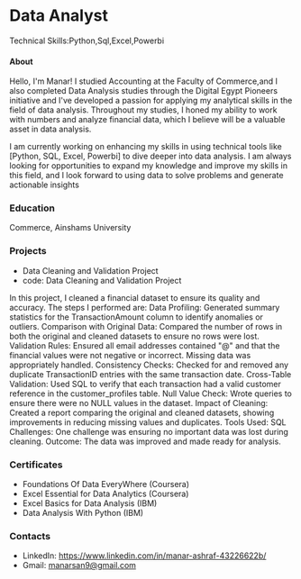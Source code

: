# Data Analyst
Technical Skills:Python,Sql,Excel,Powerbi

#### About
Hello, I'm Manar! I studied Accounting at the Faculty of Commerce,and I also completed Data Analysis studies through the Digital Egypt Pioneers initiative and I've developed a passion for applying my analytical skills in the field of data analysis. Throughout my studies, I honed my ability to work with numbers and analyze financial data, which I believe will be a valuable asset in data analysis.

I am currently working on enhancing my skills in using technical tools like [Python, SQL, Excel, Powerbi] to dive deeper into data analysis. I am always looking for opportunities to expand my knowledge and improve my skills in this field, and I look forward to using data to solve problems and generate actionable insights


### Education
Commerce, Ainshams University

### Projects
- Data Cleaning and Validation Project
- code: Data Cleaning and Validation Project

In this project, I cleaned a financial dataset to ensure its quality and accuracy. The steps I performed are:
Data Profiling: Generated summary statistics for the TransactionAmount column to identify anomalies or outliers.
Comparison with Original Data: Compared the number of rows in both the original and cleaned datasets to ensure no rows were lost.
Validation Rules: Ensured all email addresses contained "@" and that the financial values were not negative or incorrect. Missing data was appropriately handled.
Consistency Checks: Checked for and removed any duplicate TransactionID entries with the same transaction date.
Cross-Table Validation: Used SQL to verify that each transaction had a valid customer reference in the customer_profiles table.
Null Value Check: Wrote queries to ensure there were no NULL values in the dataset.
Impact of Cleaning: Created a report comparing the original and cleaned datasets, showing improvements in reducing missing values and duplicates.
Tools Used: SQL
Challenges: One challenge was ensuring no important data was lost during cleaning.
Outcome: The data was improved and made ready for analysis.

### Certificates
- Foundations Of Data EveryWhere (Coursera)
- Excel Essential for Data Analytics (Coursera)
- Excel Basics for Data Analysis (IBM)
- Data Analysis With Python (IBM)

### Contacts
- LinkedIn: https://www.linkedin.com/in/manar-ashraf-43226622b/
- Gmail: manarsan9@gmail.com


